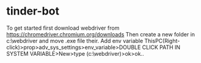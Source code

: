 # tinder-bot

To get started first download webdriver from https://chromedriver.chromium.org/downloads 
Then create a new folder in c:\webdriver and move .exe file their.
Add env variable ThisPC(Right-click)>prop>adv_sys_settings>env_variable>DOUBLE CLICK PATH IN SYSTEM VARIABLE>New>type (c:\webdriver)>ok>ok..

